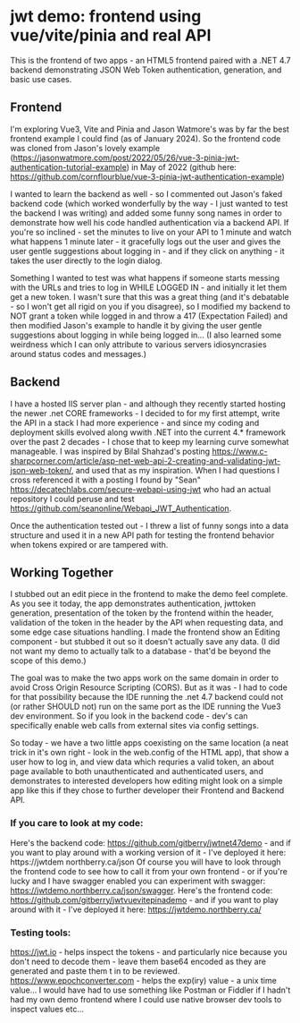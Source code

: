 # jwt demo: frontend using vue/vite/pinia and real API #

This is the frontend of two apps - an HTML5 frontend paired with a .NET 4.7 backend demonstrating JSON Web Token authentication, generation, and basic use cases.

## Frontend ##

I'm exploring Vue3, Vite and Pinia and Jason Watmore's was by far the best frontend example I could find (as of January 2024). So the frontend code was cloned from Jason's lovely example (https://jasonwatmore.com/post/2022/05/26/vue-3-pinia-jwt-authentication-tutorial-example) in May of 2022 (github here: https://github.com/cornflourblue/vue-3-pinia-jwt-authentication-example)

I wanted to learn the backend as well - so I commented out Jason's faked backend code (which worked wonderfully by the way - I just wanted to test the backend I was writing) and added some funny song names in order to demonstrate how well his code handled authentication via a backend API. If you're so inclined - set the minutes to live on your API to 1 minute and watch what happens 1 minute later - it gracefully logs out the user and gives the user gentle suggestions about logging in - and if they click on anything - it takes the user directly to the login dialog.

Something I wanted to test was what happens if someone starts messing with the URLs and tries to log in WHILE LOGGED IN - and initially it let them get a new token. I wasn't sure that this was a great thing (and it's debatable - so I won't get all rigid on you if you disagree), so I modified my backend to NOT grant a token while logged in and throw a 417 (Expectation Failed) and then modified Jason's example to handle it by giving the user gentle suggestions about logging in while being logged in... (I also learned some weirdness which I can only attribute to various servers idiosyncrasies around status codes and messages.)

## Backend ##

I have a hosted IIS server plan - and although they recently started hosting the newer .net CORE frameworks - I decided to for my first attempt, write the API in a stack I had more experience - and since my coding and deployment skills evolved along wwith .NET into the current 4.* framework over the past 2 decades - I chose that to keep my learning curve somewhat manageable. I was inspired by Bilal Shahzad's posting https://www.c-sharpcorner.com/article/asp-net-web-api-2-creating-and-validating-jwt-json-web-token/, and used that as my inspiration. When I had questions I cross referenced it with a posting I found by "Sean" https://decatechlabs.com/secure-webapi-using-jwt who had an actual repository I could peruse and test https://github.com/seanonline/Webapi_JWT_Authentication.

Once the authentication tested out - I threw a list of funny songs into a data structure and used it in a new API path for testing the frontend behavior when tokens expired or are tampered with.

## Working Together ##

I stubbed out an edit piece in the frontend to make the demo feel complete. As you see it today, the app demonstrates authentication, jwttoken generation, presentation of the token by the frontend within the header, validation of the token in the header by the API when requesting data, and some edge case situations handling. I made the frontend show an Editing component - but stubbed it out so it doesn't actually save any data. (I did not want my demo to actually talk to a database - that'd be beyond the scope of this demo.)

The goal was to make the two apps work on the same domain in order to avoid Cross Origin Resource Scripting (CORS). But as it was - I had to code for that possibility because the IDE running the .net 4.7 backend could not (or rather SHOULD not) run on the same port as the IDE running the Vue3 dev environment. So if you look in the backend code - dev's can specifically enable web calls from external sites via config settings.

So today - we have a two little apps coexisting on the same location (a neat trick in it's own right - look in the web.config of the HTML app), that show a user how to log in, and view data which requries a valid token, an about page available to both unauthenticated and authenticated users, and demonstrates to interested developers how editing might look on a simple app like this if they chose to further developer their Frontend and Backend API.

### If you care to look at my code: ###

Here's the backend code: https://github.com/gitberry/jwtnet47demo - and if you want to play around with a working version of it - I've deployed it here: https://jwtdem
northberry.ca/json Of course you will have to look through the frontend code to see how to call it from your own frontend - or if you're lucky and I have swagger enabled 
you can experiment with swagger: https://jwtdemo.northberry.ca/json/swagger.
Here's the frontend code: https://github.com/gitberry/jwtvuevitepinademo - and if you want to play around with it - I've deployed it here: https://jwtdemo.northberry.ca/ 

### Testing tools: ###

https://jwt.io - helps inspect the tokens - and particularly nice because you don't need to decode them - leave them base64 encoded as they are generated and paste them t in to be reviewed.
https://www.epochconverter.com - helps the exp(iry) value - a unix time value...
I would have had to use something like Postman or Fiddler if I hadn't had my own demo frontend where I could use native browser dev tools to inspect values etc... 
